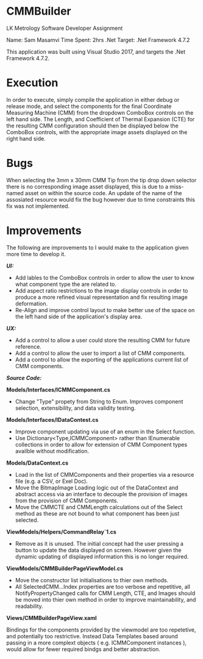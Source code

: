# CMMBuilder

LK Metrology Software Developer Assignment

Name:        Sam Masamvi
Time Spent:  2hrs
.Net Target: .Net Framework 4.7.2

This application was built using Visual Studio 2017, and targets the .Net Framework 4.7.2. 


# Execution

In order to execute, simply compile the application in either debug or release mode, and select the components for the final Coordinate 
Measuring Machine (CMM) from the dropdown ComboBox controls on the left hand side. The Length, and Coefficient of Thermal Expansion (CTE) 
for the resulting CMM configuration should then be displayed below the ComboBox controls, with the appropriate image assets displayed on 
the right hand side.


# Bugs

When selecting the 3mm x 30mm CMM Tip from the tip drop down selector there is no corresponding image asset displayed, this is due to a 
miss-named asset on within the source code. An update of the name of the assosiated resource would fix the bug however due to time 
constraints this fix was not implemented.


# Improvements 

The following are improvements to I would make to the application given more time to develop it.

___UI:___

* Add lables to the ComboBox controls in order to allow the user to know what component type the are related to.
* Add aspect ratio restrictions to the image display controls in order to produce a more refined visual representation and fix resulting image deformation.
* Re-Align and improve control layout to make better use of the space on the left hand side of the application's display area.

___UX:___

* Add a control to allow a user could store the resulting CMM for future reference.
* Add a control to allow the user to import a list of CMM components.
* Add a control to allow the exporting of the applications current list of CMM components.

___Source Code:___

__Models/Interfaces/ICMMComponent.cs__

* Change "Type" propety from String to Enum. Improves component selection, extensibility, and data validity testing.


__Models/Interfaces/IDataContest.cs__

* Improve component updating via use of an enum in the Select function. 
* Use Dictionary<Type,ICMMComponent> rather than IEnumerable<String> collections in order to allow for extension of CMM Component types availble without modification.


__Models/DataContext.cs__

* Load in the list of CMMComponents and their properties via a resource file (e.g. a CSV, or Exel Doc).
* Move the BitmapImage Loading logic out of the DataContext and abstract access via an interface to decouple the provision of images from the provision of CMM Components.
* Move the CMMCTE and CMMLength calculations out of the Select method as these are not bound to what component has been just selected.


__ViewModels/Helpers/CommandRelay`1.cs__

* Remove as it is unused. The initial concept had the user pressing a button to update the data displayed on screen. However given the dynamic updating of displayed information this is no longer required.


__ViewModels/CMMBuilderPageViewModel.cs__

* Move the constructor list initialisations to thier own methods.
* All SelectedCMM...Index properties are too verbose and repetitive, all NotifyPropertyChanged calls for CMM Length, CTE, and Images 
should be moved into thier own method in order to improve maintainability, and readability.


__Views/CMMBuilderPageView.xaml__

Bindings for the components provided by the viewmodel are too repetetive, and potentially too restrictive. 
Instead Data Templates based around passing in a more complext objects ( e.g. ICMMComponent instances ), would allow for
fewer required bindgs and better abstraction.
